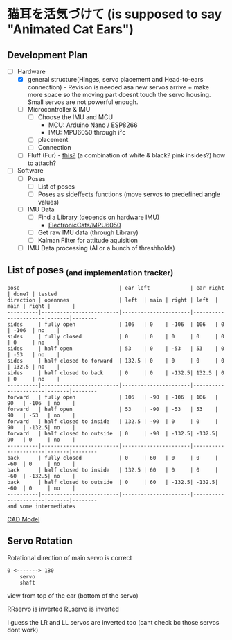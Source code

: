 # 猫耳を活気づけて (is supposed to say "Animated Cat Ears")

## Development Plan
- [ ] Hardware 
  - [x] general structure(Hinges, servo placement and Head-to-ears connection) - Revision is needed asa new servos arrive + make more space so the moving part doesnt touch the servo housing. Small servos are not powerful enough.
  - [ ] Microcontroller & IMU
    - [ ] Choose the IMU and MCU 
      - MCU: Arduino Nano / ESP8266
      - IMU: MPU6050 through i²c
    - [ ] placement
    - [ ] Connection
  - [ ] Fluff (Fur) - [this?](https://www.amazon.de/WLLHYF-zotteligen-flauschige-Stuhlabdeckung-Weihnachten/dp/B0BJKKF45H) (a combination of white & black? pink insides?) how to attach?

- [ ] Software
  - [ ] Poses 
    - [ ] List of poses 
    - [ ] Poses as sideffects functions (move servos to predefined angle values)
  - [ ] IMU Data
    - [ ] Find a Library (depends on hardware IMU)
      - [ElectronicCats/MPU6050](https://github.com/ElectronicCats/mpu6050)
    - [ ] Get raw IMU data (through Library)
    - [ ] Kalman Filter for attitude aquisition
  - [ ] IMU Data processing (AI or a bunch of threshholds)

## List of poses <sub>(and implementation tracker)</sub>
```
pose                                | ear left             | ear right            | done? | tested
direction | opennnes                | left  | main | right | left  | main | right |       |
----------|-------------------------|----------------------|----------------------|-------|--------
sides     | fully open              | 106   | 0    | -106  | 106   | 0    | -106  | no    |
sides     | fully closed            | 0     | 0    | 0     | 0     | 0    | 0     | no    |
sides     | half open               | 53    | 0    | -53   | 53    | 0    | -53   | no    |
sides     | half closed to forward  | 132.5 | 0    | 0     | 0     | 0    | 132.5 | no    |
sides     | half closed to back     | 0     | 0    | -132.5| 132.5 | 0    | 0     | no    |
----------|-------------------------|----------------------|----------------------|-------|--------
forward   | fully open              | 106   | -90  | -106  | 106   | 90   | -106  | no    |
forward   | half open               | 53    | -90  | -53   | 53    | 90   | -53   | no    |
forward   | half closed to inside   | 132.5 | -90  | 0     | 0     | 90   | -132.5| no    |
forward   | half closed to outside  | 0     | -90  | -132.5| -132.5| 90   | 0     | no    |
----------|-------------------------|----------------------|----------------------|-------|--------
back      | fully closed            | 0     | 60   | 0     | 0     | -60  | 0     | no    |
back      | half closed to inside   | 132.5 | 60   | 0     | 0     | -60  | -132.5| no    |
back      | half closed to outside  | 0     | 60   | -132.5| -132.5| -60  | 0     | no    |
----------|-------------------------|----------------------|----------------------|-------|--------
and some intermediates
```

[CAD Model](https://cad.onshape.com/documents/12e9aba77e87c6321bec619e/w/794df45025b857e20fcdd77e/e/3349def638c04338ac328868?renderMode=0&uiState=658ed7810e636f5b707b00f6)
## Servo Rotation

Rotational direction of main servo is correct 
```
0 <-------> 180
    servo 
    shaft
```
view from top of the ear (bottom of the servo)

RRservo is inverted
RLservo is inverted

I guess the LR and LL servos are inverted too (cant check bc those servos dont work)


